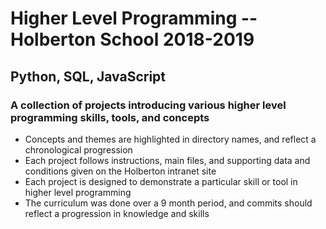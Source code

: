 # Higher Level Programming -- Holberton School 2018-2019
## Python, SQL, JavaScript
### A collection of projects introducing various higher level programming skills, tools, and concepts
- Concepts and themes are highlighted in directory names, and reflect a chronological progression
- Each project follows instructions, main files, and supporting data and conditions given on the Holberton intranet site
- Each project is designed to demonstrate a particular skill or tool in higher level programming
- The curriculum was done over a 9 month period, and commits should reflect a progression in knowledge and skills
